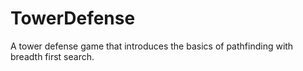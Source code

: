 # TowerDefense
A tower defense game that introduces the basics of pathfinding with breadth first search.
